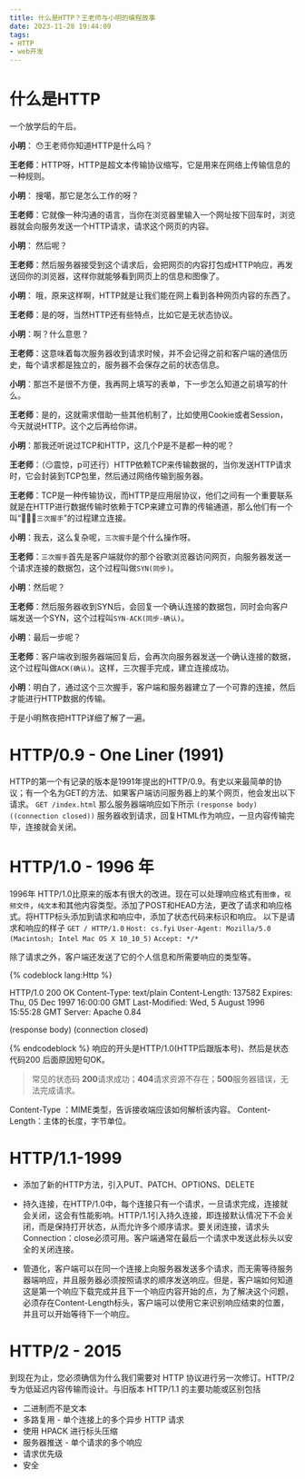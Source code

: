 ```yaml
---
title: 什么是HTTP？王老师与小明的编程故事
date: 2023-11-28 19:44:09
tags: 
- HTTP
- web开发
---
```

# 什么是HTTP
一个放学后的午后。

**小明**： 😯王老师你知道HTTP是什么吗？

**王老师**：HTTP呀，HTTP是超文本传输协议缩写，它是用来在网络上传输信息的一种规则。

**小明**： 搜噶，那它是怎么工作的呀？


**王老师**：它就像一种沟通的语言，当你在浏览器里输入一个网址按下回车时，浏览器就会向服务发送一个HTTP请求，请求这个网页的内容。

**小明**： 然后呢？

**王老师**：然后服务器接受到这个请求后，会把网页的内容打包成HTTP响应，再发送回你的浏览器，这样你就能够看到网页上的信息和图像了。

**小明**： 哦，原来这样啊，HTTP就是让我们能在网上看到各种网页内容的东西了。

**王老师**：是的呀，当然HTTP还有些特点，比如它是无状态协议。

**小明**：啊？什么意思？

**王老师**：这意味着每次服务器收到请求时候，并不会记得之前和客户端的通信历史，每个请求都是独立的，服务器不会保存之前的状态信息。

**小明**：那岂不是很不方便，我再网上填写的表单，下一步怎么知道之前填写的什么。

**王老师**：是的，这就需求借助一些其他机制了，比如使用Cookie或者Session，今天就说HTTP。这个之后再给你讲。

**小明**：那我还听说过TCP和HTTP，这几个P是不是都一种的呢？

**王老师**：（😏震惊，p可还行）HTTP依赖TCP来传输数据的，当你发送HTTP请求时，它会封装到TCP包里，然后通过网络传输到服务器。

**王老师**：TCP是一种传输协议，而HTTP是应用层协议，他们之间有一个重要联系就是在HTTP进行数据传输时依赖于TCP来建立可靠的传输通道，那么他们有一个叫“🤝🤝🤝```三次握手```”的过程建立连接。


**小明**：我去，这么复杂呢，```三次握手```是个什么操作呀。

**王老师**：```三次握手```首先是客户端就你的那个谷歌浏览器访问网页，向服务器发送一个请求连接的数据包，这个过程叫做```SYN(同步)```。

**小明**：然后呢？

**王老师**：然后服务器收到SYN后，会回复一个确认连接的数据包，同时会向客户端发送一个SYN，这个过程叫```SYN-ACK(同步-确认)```。

**小明**：最后一步呢？

**王老师**：客户端收到服务器端回复后，会再次向服务器发送一个确认连接的数据，这个过程叫做```ACK(确认)```。这样，三次握手完成，建立连接成功。

**小明**：明白了，通过这个三次握手，客户端和服务器建立了一个可靠的连接，然后才能进行HTTP数据的传输。

于是小明熬夜把HTTP详细了解了一遍。

# HTTP/0.9 - One Liner (1991)

HTTP的第一个有记录的版本是1991年提出的HTTP/0.9。有史以来最简单的协议；有一个名为GET的方法、如果客户端访问服务器上的某个网页，他会发出以下请求。
```GET /index.html```
那么服务器端响应如下所示
```(response body)```
```((connection closed))```
服务器收到请求，回复HTML作为响应，一旦内容传输完毕，连接就会关闭。

# HTTP/1.0 - 1996 年
1996年 HTTP/1.0比原来的版本有很大的改进。现在可以处理响应格式有```图像```，```视频文件```，```纯文本```和其他内容类型。添加了POST和HEAD方法，更改了请求和响应格式。将HTTP标头添加到请求和响应中，添加了状态代码来标识和响应。
以下是请求和响应的样子
```GET / HTTP/1.0```
```Host: cs.fyi```
```User-Agent: Mozilla/5.0 (Macintosh; Intel Mac OS X 10_10_5)```
```Accept: */* ```

除了请求之外，客户端还发送了它的个人信息和所需要响应的类型等。

{% codeblock lang:Http %}

HTTP/1.0 200 OK 
Content-Type: text/plain
Content-Length: 137582
Expires: Thu, 05 Dec 1997 16:00:00 GMT
Last-Modified: Wed, 5 August 1996 15:55:28 GMT
Server: Apache 0.84

(response body)
(connection closed)

{% endcodeblock %}
响应的开头是HTTP/1.0(HTTP后跟版本号)、然后是状态代码200 后面原因短句OK。
> 常见的状态码 **200**请求成功；**404**请求资源不存在；**500**服务器错误，无法完成请求。

Content-Type ：MIME类型，告诉接收端应该如何解析该内容。
Content-Length：主体的长度，字节单位。

# HTTP/1.1-1999
- 添加了新的HTTP方法，引入PUT、PATCH、OPTIONS、DELETE
- 持久连接，在HTTP/1.0中，每个连接只有一个请求，一旦请求完成，连接就会关闭，这会有性能影响。HTTP/1.1引入持久连接，即连接默认情况下不会关闭，而是保持打开状态，从而允许多个顺序请求。要关闭连接，请求头Connection：close必须可用。客户端通常在最后一个请求中发送此标头以安全的关闭连接。

- 管道化，客户端可以在同一个连接上向服务器发送多个请求，而无需等待服务器端响应，并且服务器必须按照请求的顺序发送响应。但是，客户端如何知道这是第一个响应下载完成并且下一个响应内容开始的点，为了解决这个问题，必须存在Content-Length标头，客户端可以使用它来识别响应结束的位置，并且可以开始等待下一个响应。

# HTTP/2 - 2015

到现在为止，您必须确信为什么我们需要对 HTTP 协议进行另一次修订。HTTP/2 专为低延迟内容传输而设计。与旧版本 HTTP/1.1 的主要功能或区别包括

- 二进制而不是文本
- 多路复用 - 单个连接上的多个异步 HTTP 请求
- 使用 HPACK 进行标头压缩
- 服务器推送 - 单个请求的多个响应
- 请求优先级
- 安全

